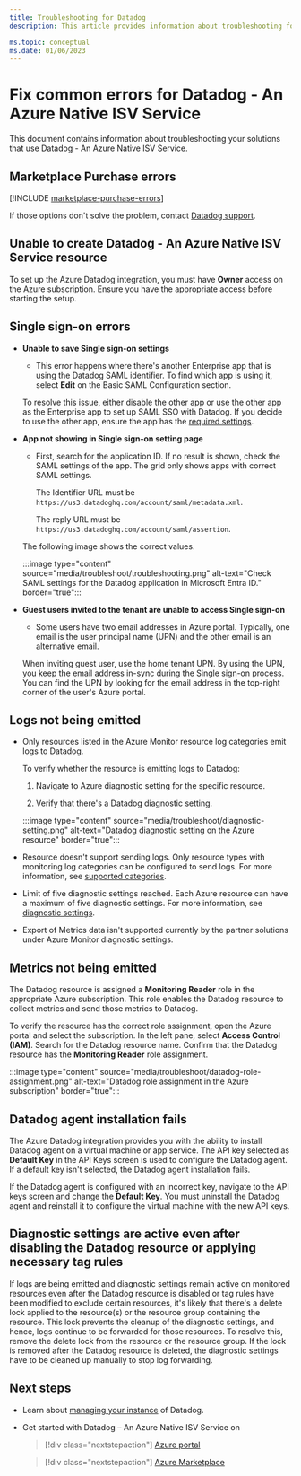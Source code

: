 ```yaml
---
title: Troubleshooting for Datadog
description: This article provides information about troubleshooting for Datadog on Azure.

ms.topic: conceptual
ms.date: 01/06/2023
---
```


# Fix common errors for Datadog - An Azure Native ISV Service

This document contains information about troubleshooting your solutions that use Datadog - An Azure Native ISV Service.

## Marketplace Purchase errors

[!INCLUDE [marketplace-purchase-errors](../includes/marketplace-purchase-errors.md)]

If those options don't solve the problem, contact [Datadog support](https://www.datadoghq.com/support).

## Unable to create Datadog - An Azure Native ISV Service resource

To set up the Azure Datadog integration, you must have **Owner** access on the Azure subscription. Ensure you have the appropriate access before starting the setup.

## Single sign-on errors

- **Unable to save Single sign-on settings** 
   - This error happens where there's another Enterprise app that is using the Datadog SAML identifier. To find which app is using it, select **Edit** on the Basic SAML Configuration section.

   To resolve this issue, either disable the other app or use the other app as the Enterprise app to set up SAML SSO with Datadog. If you decide to use the other app, ensure the app has the [required settings](create.md#configure-single-sign-on).

- **App not showing in Single sign-on setting page** 
   - First, search for the application ID. If no result is shown, check the SAML settings of the app. The grid only shows apps with correct SAML settings. 

     The Identifier URL must be `https://us3.datadoghq.com/account/saml/metadata.xml`.
     
     The reply URL must be `https://us3.datadoghq.com/account/saml/assertion`.
        
    The following image shows the correct values.
  
    :::image type="content" source="media/troubleshoot/troubleshooting.png" alt-text="Check SAML settings for the Datadog application in Microsoft Entra ID." border="true":::

- **Guest users invited to the tenant are unable to access Single sign-on** 
   - Some users have two email addresses in Azure portal. Typically, one email is the user principal name (UPN) and the other email is an alternative email.

   When inviting guest user, use the home tenant UPN. By using the UPN, you keep the email address in-sync during the Single sign-on process. You can find the UPN by looking for the email address in the top-right corner of the user's Azure portal.
  
## Logs not being emitted

- Only resources listed in the Azure Monitor resource log categories emit logs to Datadog. 

    To verify whether the resource is emitting logs to Datadog: 

    1. Navigate to Azure diagnostic setting for the specific resource. 

    1. Verify that there's a Datadog diagnostic setting.

     :::image type="content" source="media/troubleshoot/diagnostic-setting.png" alt-text="Datadog diagnostic setting on the Azure resource" border="true":::

- Resource doesn't support sending logs. Only resource types with monitoring log categories can be configured to send logs. For more information, see [supported categories](/azure/azure-monitor/essentials/resource-logs-categories).

- Limit of five diagnostic settings reached. Each Azure resource can have a maximum of five diagnostic settings. For more information, see [diagnostic settings](/azure/azure-monitor/essentials/diagnostic-settings?tabs=portal).

- Export of Metrics data isn't supported currently by the partner solutions under Azure Monitor diagnostic settings. 

## Metrics not being emitted

The Datadog resource is assigned a **Monitoring Reader** role in the appropriate Azure subscription. This role enables the Datadog resource to collect metrics and send those metrics to Datadog.

To verify the resource has the correct role assignment, open the Azure portal and select the subscription. In the left pane, select **Access Control (IAM)**. Search for the Datadog resource name. Confirm that the Datadog resource has the **Monitoring Reader** role assignment.

:::image type="content" source="media/troubleshoot/datadog-role-assignment.png" alt-text="Datadog role assignment in the Azure subscription" border="true":::

## Datadog agent installation fails

The Azure Datadog integration provides you with the ability to install Datadog agent on a virtual machine or app service. The API key selected as **Default Key** in the API Keys screen is used to configure the Datadog agent. If a default key isn't selected, the Datadog agent installation fails.

If the Datadog agent is configured with an incorrect key, navigate to the API keys screen and change the **Default Key**. You must uninstall the Datadog agent and reinstall it to configure the virtual machine with the new API keys.

## Diagnostic settings are active even after disabling the Datadog resource or applying necessary tag rules

If logs are being emitted and diagnostic settings remain active on monitored resources even after the Datadog resource is disabled or tag rules have been modified to exclude certain resources, it's likely that there's a delete lock applied to the resource(s) or the resource group containing the resource. This lock prevents the cleanup of the diagnostic settings, and hence, logs continue to be forwarded for those resources. To resolve this, remove the delete lock from the resource or the resource group. If the lock is removed after the Datadog resource is deleted, the diagnostic settings have to be cleaned up manually to stop log forwarding.

## Next steps

- Learn about [managing your instance](manage.md) of Datadog.
- Get started with Datadog – An Azure Native ISV Service on

  > [!div class="nextstepaction"]
  > [Azure portal](https://portal.azure.com/#view/HubsExtension/BrowseResource/resourceType/Microsoft.Datadog%2Fmonitors)

  > [!div class="nextstepaction"]
  > [Azure Marketplace](https://azuremarketplace.microsoft.com/marketplace/apps/datadog1591740804488.dd_liftr_v2?tab=Overview)
